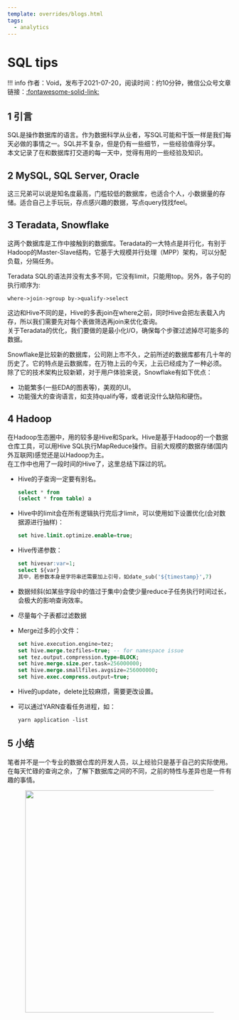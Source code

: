 ```yaml
---
template: overrides/blogs.html
tags:
  - analytics
---
```


# SQL tips

!!! info
    作者：Void，发布于2021-07-20，阅读时间：约10分钟，微信公众号文章链接：[:fontawesome-solid-link:](https://mp.weixin.qq.com/s/s3nV00URWHvlqrRQ-2An5A)

## 1 引言

SQL是操作数据库的语言。作为数据科学从业者，写SQL可能和干饭一样是我们每天必做的事情之一。SQL并不复杂，但是仍有一些细节，一些经验值得分享。  
本文记录了在和数据库打交道的每一天中，觉得有用的一些经验及知识。


## 2 MySQL, SQL Server, Oracle

这三兄弟可以说是知名度最高，门槛较低的数据库，也适合个人，小数据量的存储。适合自己上手玩玩，存点感兴趣的数据，写点query找找feel。

## 3 Teradata, Snowflake

这两个数据库是工作中接触到的数据库。Teradata的一大特点是并行化，有别于Hadoop的Master-Slave结构，它基于大规模并行处理（MPP）架构，可以分配负载，分隔任务。  

Teradata SQL的语法并没有太多不同，它没有limit，只能用top。另外，各子句的执行顺序为:  

```
where->join->group by->qualify->select
```

这边和Hive不同的是，Hive的多表join在where之前，同时Hive会把左表载入内存，所以我们需要先对每个表做筛选再join来优化查询。  
关于Teradata的优化，我们要做的是最小化I/O，确保每个步骤过滤掉尽可能多的数据。  

Snowflake是比较新的数据库，公司刚上市不久，之前所述的数据库都有几十年的历史了。它的特点是云数据库，在万物上云的今天，上云已经成为了一种必须。  
除了它的技术架构比较新颖，对于用户体验来说，Snowflake有如下优点：  

- 功能繁多(一些EDA的图表等)，美观的UI。
- 功能强大的查询语言，如支持qualify等，或者说没什么缺陷和硬伤。

## 4 Hadoop

在Hadoop生态圈中，用的较多是Hive和Spark。Hive是基于Hadoop的一个数据仓库工具，可以用Hive SQL执行MapReduce操作。目前大规模的数据存储(国内外互联网)感觉还是以Hadoop为主。  
在工作中也用了一段时间的Hive了，这里总结下踩过的坑。

- Hive的子查询一定要有别名。

  ```sql
  select * from
  (select * from table) a
  ```

- Hive中的limit会在所有逻辑执行完后才limit，可以使用如下设置优化(会对数据源进行抽样)：

  ```sql
  set hive.limit.optimize.enable=true;
  ```

- Hive传递参数：

  ```sql
  set hivevar:var=1;
  select ${var}
  其中，若参数本身是字符串还需要加上引号，如date_sub('${timestamp}',7)
  ```

- 数据倾斜(如某些字段中的值过于集中)会使少量reduce子任务执行时间过长，会极大的影响查询效率。
- 尽量每个子表都过滤数据
- Merge过多的小文件：

  ```sql
  set hive.execution.engine=tez;
  set hive.merge.tezfiles=true; -- for namespace issue
  set tez.output.compression.type=BLOCK;
  set hive.merge.size.per.task=256000000;
  set hive.merge.smallfiles.avgsize=256000000;
  set hive.exec.compress.output=true;
  ```

- Hive的update，delete比较麻烦，需要更改设置。
- 可以通过YARN查看任务进程，如：

   ```
   yarn application -list
   ```
## 5 小结

笔者并不是一个专业的数据仓库的开发人员，以上经验只是基于自己的实际使用。在每天忙碌的查询之余，了解下数据库之间的不同，之前的特性与差异也是一件有趣的事情。

<figure>
  <img src="https://cdn.jsdelivr.net/gh/BulletTech2021/Pics/2021-6-14/1623639526512-1080P%20(Full%20HD)%20-%20Tail%20Pic.png" width="500" />
</figure>
